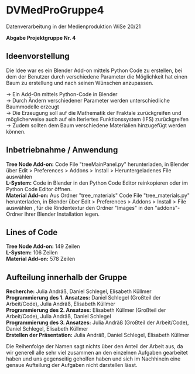 # DVMedProGruppe4

Datenverarbeitung in der Medienproduktion WiSe 20/21  

**Abgabe Projektgruppe Nr. 4**

## Ideenvorstellung
Die Idee war es ein Blender Add-on mittels Python Code zu erstellen, bei dem der Benutzer durch verschiedene Parameter die Möglichkeit hat einen Baum zu erstellung und nach seinen Wünschen anzupassen.

→ Ein Add-On mittels Python-Code in Blender   
→ Durch Ändern verschiedener Parameter werden unterschiedliche Baummodelle erzeugt   
→ Die Erzeugung soll auf die Mathematik der Fraktale zurückgreifen und möglicherweise auch auf ein Iteriertes Funktionssystem (IFS) zurückgreifen  
→ Zudem sollten dem Baum verschiedene Materialien hinzugefügt werden können.  

## Inbetriebnahme / Anwendung
**Tree Node Add-on:** Code File "treeMainPanel.py" herunterladen,  in Blender über Edit > Preferences > Addons > Install > Heruntergeladenes File auswählen  
**L-System:** Code in Blender in den Python Code Editor reinkopieren oder im Python Code Editor öffnen.  
**Material Add-on:** Aus Ordner "tree_materials" Code File "tree_materials.py" herunterladen, in Blender über Edit > Preferences > Addons > Install > File auswählen , für die Rindentextur den Ordner "Images" in den "addons"-Ordner Ihrer Blender Installation legen.   

## Lines of Code

**Tree Node Add-on:** 149 Zeilen  
**L-System:** 106 Zeilen  
**Material Add-on:** 578 Zeilen  

## Aufteilung innerhalb der Gruppe
**Recherche:** Julia Andräß, Daniel Schlegel, Elisabeth Küllmer  
**Programmierung des 1. Ansatzes:** Daniel Schlegel (Großteil der Arbeit/Code), Julia Andräß, Elisabeth Küllmer  
**Programmierung des 2. Ansatzes:** Elisabeth Küllmer (Großteil der Arbeit/Code), Julia Andräß, Daniel Schlegel  
**Programmierung des 3. Ansatzes:** Julia Andräß (Großteil der Arbeit/Code), Daniel Schlegel, Elisabeth Küllmer  
**Erstellen der Präsentation:** Julia Andräß, Daniel Schlegel, Elisabeth Küllmer  
  

Die Reihenfolge der Namen sagt nichts über den Anteil der Arbeit aus, da wir generell alle sehr viel zusammen an den einzelnen Aufgaben gearbeitet haben und uns gegenseitig geholfen haben und sich im Nachhinein eine genaue Aufteilung der Aufgaben nicht darstellen lässt.

